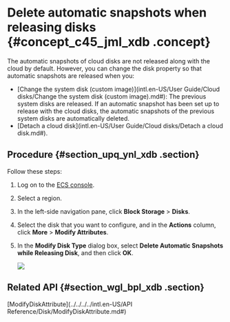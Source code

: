# Delete automatic snapshots when releasing disks {#concept_c45_jml_xdb .concept}

The automatic snapshots of cloud disks are not released along with the cloud by default. However, you can change the disk property so that automatic snapshots are released when you:

-   [Change the system disk \(custom image\)](intl.en-US/User Guide/Cloud disks/Change the system disk (custom image).md#): The previous system disks are released. If an automatic snapshot has been set up to release with the cloud disks, the automatic snapshots of the previous system disks are automatically deleted.
-   [Detach a cloud disk](intl.en-US/User Guide/Cloud disks/Detach a cloud disk.md#).

## Procedure {#section_upq_ynl_xdb .section}

Follow these steps:

1.  Log on to the [ECS console](https://ecs.console.aliyun.com/#/home).
2.  Select a region.
3.  In the left-side navigation pane, click **Block Storage** \> **Disks**.
4.  Select the disk that you want to configure, and in the **Actions** column, click **More** \> **Modify Attributes**.
5.  In the **Modify Disk Type** dialog box, select **Delete Automatic Snapshots while Releasing Disk**, and then click **OK**.

    ![](http://static-aliyun-doc.oss-cn-hangzhou.aliyuncs.com/assets/img/9690/15353647144573_en-US.png)


## Related API {#section_wgl_bpl_xdb .section}

[ModifyDiskAttribute](../../../../intl.en-US/API Reference/Disk/ModifyDiskAttribute.md#)

